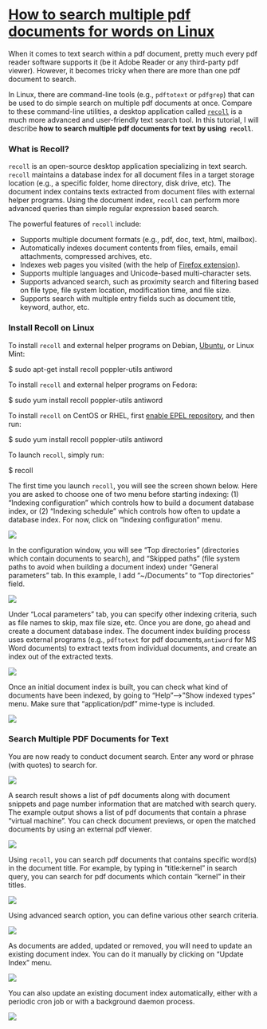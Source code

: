# [How to search multiple pdf documents for words on Linux](http://xmodulo.com/2013/08/how-to-search-multiple-pdf-documents-for-words-on-linux.html)

When it comes to text search within a pdf document, pretty much every pdf reader software supports it (be it Adobe Reader or any third-party pdf viewer). However, it becomes tricky when there are more than one pdf document to search.

In Linux, there are command-line tools (e.g., `pdftotext` or `pdfgrep`) that can be used to do simple search on multiple pdf documents at once. Compare to these command-line utilities, a desktop application called [`recoll`](http://www.recoll.org/) is a much more advanced and user-friendly text search tool. In this tutorial, I will describe **how to search multiple pdf documents for text by using` recoll`**.

### What is Recoll?

`recoll` is an open-source desktop application specializing in text search. `recoll` maintains a database index for all document files in a target storage location (e.g., a specific folder, home directory, disk drive, etc). The document index contains texts extracted from document files with external helper programs. Using the document index, `recoll` can perform more advanced queries than simple regular expression based search.

The powerful features of `recoll` include:

  * Supports multiple document formats (e.g., pdf, doc, text, html, mailbox).
  * Automatically indexes document contents from files, emails, email attachments, compressed archives, etc.
  * Indexes web pages you visited (with the help of [Firefox extension](http://recollfirefox.sourceforge.net/)).
  * Supports multiple languages and Unicode-based multi-character sets.
  * Supports advanced search, such as proximity search and filtering based on file type, file system location, modification time, and file size.
  * Supports search with multiple entry fields such as document title, keyword, author, etc.



### Install Recoll on Linux

To install `recoll` and external helper programs on Debian, [Ubuntu](http://xmodulo.com/go/ubuntu_guide), or Linux Mint:

$ sudo apt-get install recoll poppler-utils antiword

To install `recoll` and external helper programs on Fedora:

$ sudo yum install recoll poppler-utils antiword

To install `recoll` on CentOS or RHEL, first [enable EPEL repository](http://xmodulo.com/2013/03/how-to-set-up-epel-repository-on-centos.html), and then run:

$ sudo yum install recoll poppler-utils antiword

To launch `recoll`, simply run:

$ recoll

The first time you launch `recoll`, you will see the screen shown below. Here you are asked to choose one of two menu before starting indexing: (1) “Indexing configuration” which controls how to build a document database index, or (2) “Indexing schedule” which controls how often to update a database index. For now, click on “Indexing configuration” menu.

[![](http://farm4.staticflickr.com/3807/9557706045_3c17da487f.jpg)](http://www.flickr.com/photos/xmodulo/9557706045/)

In the configuration window, you will see “Top directories” (directories which contain documents to search), and “Skipped paths” (file system paths to avoid when building a document index) under “General parameters” tab. In this example, I add “~/Documents” to “Top directories” field.

[![](http://farm6.staticflickr.com/5455/9557705999_351b7754d3.jpg)](http://www.flickr.com/photos/xmodulo/9557705999/)

Under “Local parameters” tab, you can specify other indexing criteria, such as file names to skip, max file size, etc. Once you are done, go ahead and create a document database index. The document index building process uses external programs (e.g., `pdftotext` for pdf documents,`antiword` for MS Word documents) to extract texts from individual documents, and create an index out of the extracted texts.

[![](http://farm8.staticflickr.com/7393/9560496286_6f5c9ed996.jpg)](http://www.flickr.com/photos/xmodulo/9560496286/)

Once an initial document index is built, you can check what kind of documents have been indexed, by going to “Help”–>”Show indexed types” menu. Make sure that “application/pdf” mime-type is included.

[![](http://farm8.staticflickr.com/7362/9557705861_869918336a.jpg)](http://www.flickr.com/photos/xmodulo/9557705861/)

### Search Multiple PDF Documents for Text

You are now ready to conduct document search. Enter any word or phrase (with quotes) to search for.

[![](http://farm4.staticflickr.com/3754/9560496276_e6412df1c1.jpg)](http://www.flickr.com/photos/xmodulo/9560496276/)

A search result shows a list of pdf documents along with document snippets and page number information that are matched with search query. The example output shows a list of pdf documents that contain a phrase “virtual machine”. You can check document previews, or open the matched documents by using an external pdf viewer.

[![](http://farm3.staticflickr.com/2853/9560496260_e4f788580e.jpg)](http://www.flickr.com/photos/xmodulo/9560496260/)

Using `recoll`, you can search pdf documents that contains specific word(s) in the document title. For example, by typing in “title:kernel” in search query, you can search for pdf documents which contain “kernel” in their titles.

[![](http://farm3.staticflickr.com/2806/9557705937_f96f418897.jpg)](http://www.flickr.com/photos/xmodulo/9557705937/)

Using advanced search option, you can define various other search criteria.

[![](http://farm8.staticflickr.com/7343/9560496206_5a99aba434.jpg)](http://www.flickr.com/photos/xmodulo/9560496206/)

As documents are added, updated or removed, you will need to update an existing document index. You can do it manually by clicking on “Update Index” menu.

[![](http://farm4.staticflickr.com/3802/9560496194_4c01cb5601.jpg)](http://www.flickr.com/photos/xmodulo/9560496194/)

You can also update an existing document index automatically, either with a periodic cron job or with a background daemon process.

[![](http://farm8.staticflickr.com/7387/9560496180_d03f2daf80.jpg)](http://www.flickr.com/photos/xmodulo/9560496180/)
